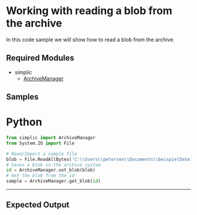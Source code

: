 # Working with reading a blob from the archive

In this code sample we will show how to read a blob from the archive.

## Required Modules

- simplic
  - [ArchiveManager](xref:PythonAPI.ArchiveManager)

## Samples

# Python

```python
from simplic import ArchiveManager
from System.IO import File

# Read/Import a sample file
blob = File.ReadAllBytes('C:\\Users\\petersen\\Documents\\beispielDatei.txt')
# Saves a blob in the archive system
id = ArchiveManager.set_blob(blob)
# Get the blob from the id
sample = ArchiveManager.get_blob(id)

```

---

## Expected Output

```

```
